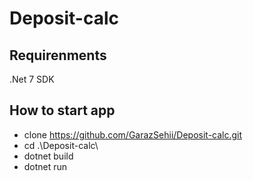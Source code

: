# Deposit-calc

## Requirenments

.Net 7 SDK

## How to start app

- clone https://github.com/GarazSehii/Deposit-calc.git
- cd .\Deposit-calc\
- dotnet build
- dotnet run
